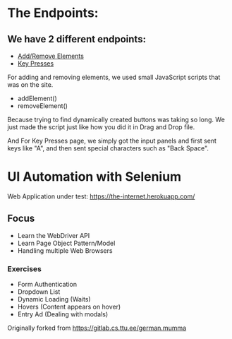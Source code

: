 # The Endpoints:

## We have 2 different endpoints:
* [Add/Remove Elements](https://the-internet.herokuapp.com/add_remove_elements/)
* [Key Presses](https://the-internet.herokuapp.com/key_presses)

For adding and removing elements, we used small JavaScript scripts that was on the site.
* addElement()
* removeElement()

Because trying to find dynamically created buttons was taking so long. We just made the script just like how you did it in Drag and Drop file.

And For Key Presses page, we simply got the input panels and first sent keys like "A", and then sent special characters such as "Back Space".

# UI Automation with Selenium

Web Application under test: https://the-internet.herokuapp.com/

## Focus
- Learn the WebDriver API
- Learn Page Object Pattern/Model
- Handling multiple Web Browsers

### Exercises
- Form Authentication
- Dropdown List
- Dynamic Loading (Waits)
- Hovers (Content appears on hover)
- Entry Ad (Dealing with modals)


Originally forked from https://gitlab.cs.ttu.ee/german.mumma


